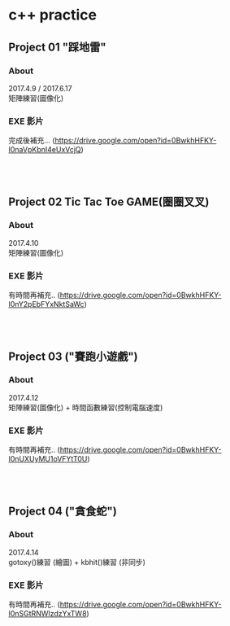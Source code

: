 # c++ practice

## Project 01 "踩地雷"
### About
2017.4.9 / 2017.6.17</br>
矩陣練習(圖像化)
### EXE 影片
完成後補充...
(https://drive.google.com/open?id=0BwkhHFKY-I0naVpKbnI4eUxVcjQ)

</br></hr></br>
## Project 02 Tic Tac Toe GAME(圈圈叉叉)
### About
2017.4.10</br>
矩陣練習(圖像化)
### EXE 影片
有時間再補充..
(https://drive.google.com/open?id=0BwkhHFKY-I0nY2pEbFYxNktSaWc)

</br></hr></br>
## Project 03 ("賽跑小遊戲")
### About
2017.4.12</br>
矩陣練習(圖像化) + 時間函數練習(控制電腦速度)
### EXE 影片
有時間再補充..
(https://drive.google.com/open?id=0BwkhHFKY-I0nUXUyMU1oVFYtT0U)

</br></hr></br>
## Project 04 ("貪食蛇")
### About
2017.4.14</br>
gotoxy()練習 (繪圖) + kbhit()練習 (非同步)
### EXE 影片
有時間再補充..
(https://drive.google.com/open?id=0BwkhHFKY-I0nSGtRNWIzdzYxTW8)
